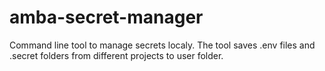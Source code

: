 # amba-secret-manager
Command line tool to manage secrets localy. The tool saves .env files and .secret folders from different projects to user folder.
